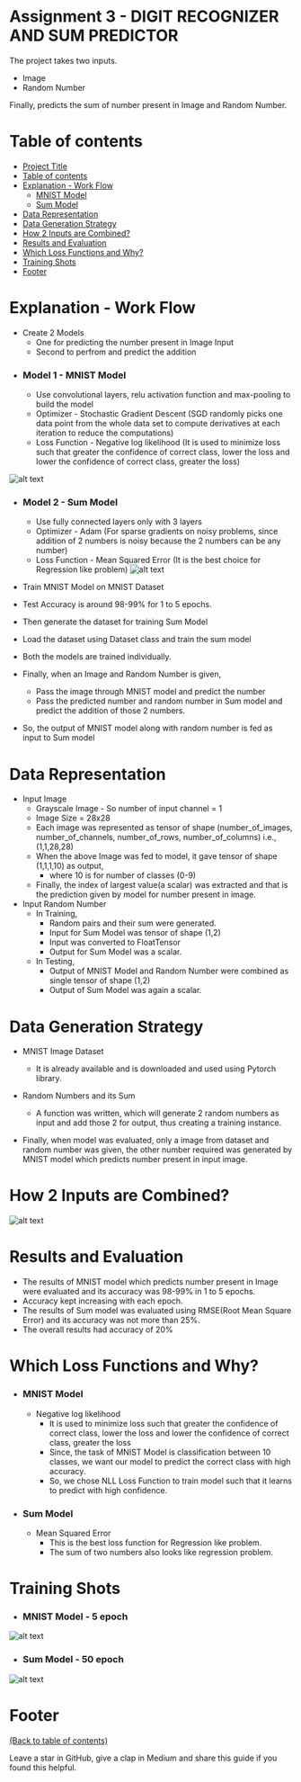 # Assignment 3 - DIGIT RECOGNIZER AND SUM PREDICTOR

The project takes two inputs.
- Image
- Random Number

Finally, predicts the sum of number present in Image and Random Number.

# Table of contents

- [Project Title](https://github.com/amanjain487/tsai-eva6/blob/main/Assignments/3/README.md#assignment-3---digit-recognizer-and-sum-predictor)
- [Table of contents](https://github.com/amanjain487/tsai-eva6/blob/main/Assignments/3/README.md#table-of-contents)
- [Explanation - Work Flow](https://github.com/amanjain487/tsai-eva6/blob/main/Assignments/3/README.md#explanation---work-flow)
    - [MNIST Model](https://github.com/amanjain487/tsai-eva6/blob/main/Assignments/3/README.md#model-1---mnist-model)
    - [Sum Model](https://github.com/amanjain487/tsai-eva6/blob/main/Assignments/3/README.md#model-2---sum-model)
- [Data Representation](https://github.com/amanjain487/tsai-eva6/blob/main/Assignments/3/README.md#data-representation)
- [Data Generation Strategy](https://github.com/amanjain487/tsai-eva6/blob/main/Assignments/3/README.md#data-generation-strategy)
- [How 2 Inputs are Combined?](https://github.com/amanjain487/tsai-eva6/blob/main/Assignments/3/README.md#how-2-inputs-are-combined)
- [Results and Evaluation](https://github.com/amanjain487/tsai-eva6/blob/main/Assignments/3/README.md#results-and-evaluation)
- [Which Loss Functions and Why?](https://github.com/amanjain487/tsai-eva6/blob/main/Assignments/3/README.md#which-loss-functions-and-why)
- [Training Shots](https://github.com/amanjain487/tsai-eva6/blob/main/Assignments/3/README.md#training-shots)
- [Footer](https://github.com/amanjain487/tsai-eva6/blob/main/Assignments/3/README.md#footer)

# Explanation - Work Flow

- Create 2 Models
    - One for predicting the number present in Image Input
    - Second to perfrom and predict the addition
- ### Model 1 - MNIST Model
  - Use convolutional layers, relu activation function and max-pooling to build the model
  - Optimizer - Stochastic Gradient Descent (SGD randomly picks one data point from the whole data set to compute derivatives at each iteration to reduce the computations)
  - Loss Function - Negative log likelihood (It is used to minimize loss such that greater the confidence of correct class, lower the loss and lower the confidence of correct class, greater the loss)

![alt text](https://cdn.mathpix.com/snip/images/CpoT9c4tcXZYd_xIaByGDUSpFpK-RfyC8F24g6LH7rA.original.fullsize.png)

- ### Model 2 - Sum Model
  - Use fully connected layers only with 3 layers
  - Optimizer - Adam (For sparse gradients on noisy problems, since addition of 2 numbers is noisy because the 2 numbers can be any number)
  - Loss Function - Mean Squared Error (It is the best choice for Regression like problem)
![alt text](https://cdn.mathpix.com/snip/images/SFlkTFbriAthdkFeAxfMhZ-Xh1hdmV77E4cdFTRGWpI.original.fullsize.png)

- Train MNIST Model on MNIST Dataset
- Test Accuracy is around 98-99% for 1 to 5 epochs.
- Then generate the dataset for training Sum Model
- Load the dataset using Dataset class and train the sum model
- Both the models are trained individually.
- Finally, when an Image and Random Number is given,
  - Pass the image through MNIST model and predict the number
  - Pass the predicted number and random number in Sum model and predict the addition of those 2 numbers.
- So, the output of MNIST model along with random number is fed as input to Sum model

# Data Representation
- Input Image
    - Grayscale Image - So number of input channel = 1
    - Image Size = 28x28
    - Each image was represented as tensor of shape (number_of_images, number_of_channels, number_of_rows, number_of_columns) i.e., (1,1,28,28)
    - When the above Image was fed to model, it gave tensor of shape (1,1,1,10) as output,
        - where 10 is for number of classes (0-9)
    - Finally, the index of largest value(a scalar) was extracted and that is the prediction given by model for number present in image.
- Input Random Number
    - In Training,
        - Random pairs and their sum were generated.
        - Input for Sum Model was tensor of shape (1,2)
        - Input was converted to FloatTensor
        - Output for Sum Model was a scalar.
    - In Testing,
        - Output of MNIST Model and Random Number were combined as single tensor of shape (1,2)
        - Output of Sum Model was again a scalar.
        
# Data Generation Strategy

- MNIST Image Dataset
    - It is already available and is downloaded and used using Pytorch library.

- Random Numbers and its Sum
    - A function was written, which will generate 2 random numbers as input and add those 2 for output, thus creating a training instance.
 
- Finally, when model was evaluated, only a image from dataset and random number was given, the other number required was generated by MNIST model which predicts number present in input image.

# How 2 Inputs are Combined?

![alt text](https://cdn.mathpix.com/snip/images/SUdBj-06ggijw-qnTNvWSz3y0ZWzflR582n_xqvDGZI.original.fullsize.png)

# Results and Evaluation

- The results of MNIST model which predicts number present in Image were evaluated and its accuracy was 98-99% in 1 to 5 epochs.
- Accuracy kept increasing with each epoch.
- The results of Sum model was evaluated using RMSE(Root Mean Square Error) and its accuracy was not more than 25%.
- The overall results had accuracy of 20%

# Which Loss Functions and Why?
- ### MNIST Model
    - Negative log likelihood
        - It is used to minimize loss such that greater the confidence of correct class, lower the loss and lower the confidence of correct class, greater the loss
        - Since, the task of MNIST Model is classification between 10 classes, we want our model to predict the correct class with high accuracy.
        - So, we chose NLL Loss Function to train model such that it learns to predict with high confidence.
- ### Sum Model
    - Mean Squared Error
        - This is the best loss function for Regression like problem.
        - The sum of two numbers also looks like regression problem.

# Training Shots
- ### MNIST Model - 5 epoch
![alt text](https://cdn.mathpix.com/snip/images/N8XIEjUlauvfIspl21NTYkWxAMG3Eh9Dj8W2foU1Lew.original.fullsize.png)
- ### Sum Model - 50 epoch
![alt text](https://cdn.mathpix.com/snip/images/7FezQk6CKv8YQLDr36EWqbvH7dx-veBIR0SD4DN2Ypg.original.fullsize.png)

# Footer
[(Back to table of contents)](https://github.com/amanjain487/tsai-eva6/blob/main/Assignments/3/README.md#table-of-contents)

<!-- Let's also add a footer because I love footers and also you **can** use this to convey important info.

Let's make it an image because by now you have realised that multimedia in images == cool(*please notice the subtle programming joke). -->

Leave a star in GitHub, give a clap in Medium and share this guide if you found this helpful.

<!-- Add the footer here -->

<!-- ![Footer](https://github.com/navendu-pottekkat/awesome-readme/blob/master/fooooooter.png) -->
